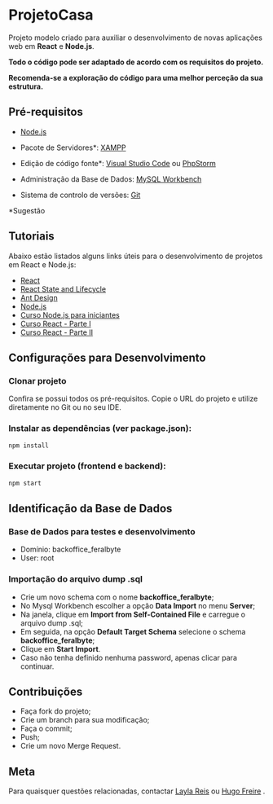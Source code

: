# ProjetoCasa
Projeto modelo criado para auxiliar o desenvolvimento de novas aplicações web em **React** e **Node.js**. 

**Todo o código pode ser adaptado de acordo com os requisitos do projeto.** 

**Recomenda-se a exploração do código para uma melhor perceção da sua estrutura.**

## Pré-requisitos 

- [Node.js](https://nodejs.org/en/)

- Pacote de Servidores*: [XAMPP](https://www.apachefriends.org/index.html)

- Edição de código fonte*:
[Visual Studio Code](https://code.visualstudio.com/) ou
[PhpStorm](https://www.jetbrains.com/phpstorm/download/#section=windows)

- Administração da Base de Dados: 
[MySQL Workbench](https://dev.mysql.com/downloads/workbench/)

- Sistema de controlo de versões:
[Git](https://git-scm.com/downloads)

*Sugestão

## Tutoriais

Abaixo estão listados alguns links úteis para o desenvolvimento de projetos em React e Node.js:

- [React](https://reactjs.org/)
- [React State and Lifecycle](https://reactjs.org/docs/state-and-lifecycle.html)
- [Ant Design](https://ant.design/)
- [Node.js](https://nodejs.org/en/about/)
- [Curso Node.js para iniciantes](https://www.udemy.com/course/node-js-api-tutorial/)
- [Curso React - Parte I ](https://www.codecademy.com/learn/react-101)
- [Curso React - Parte II ](https://www.codecademy.com/learn/react-102)

## Configurações para Desenvolvimento 

### Clonar projeto

Confira se possui todos os pré-requisitos. 
Copie o URL do projeto e utilize diretamente no Git ou no seu IDE.


### Instalar as dependências (ver package.json):

```sh
npm install
```

### Executar projeto (frontend e backend):

```sh
npm start
```

## Identificação da Base de Dados

### Base de Dados para testes e desenvolvimento

- Domínio: backoffice_feralbyte
- User: root

### Importação do arquivo dump .sql

- Crie um novo schema com o nome **backoffice_feralbyte**;
- No Mysql Workbench escolher a opção **Data Import** no menu **Server**;
- Na janela, clique em **Import from Self-Contained File** e carregue o arquivo dump .sql;
- Em seguida, na opção **Default Target Schema** selecione o schema **backoffice_feralbyte**;
- Clique em **Start Import**.
- Caso não tenha definido nenhuma password, apenas clicar para continuar. 


## Contribuições

- Faça fork do projeto;
- Crie um branch para sua modificação;
- Faça o commit;
- Push;
- Crie um novo Merge Request. 

## Meta

Para quaisquer questões relacionadas, contactar [Layla Reis](https://www.github.com/reislayla) ou [Hugo Freire](https://www.github.com/hugofreire) .


